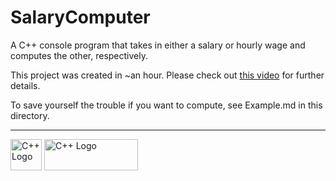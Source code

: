 # SalaryComputer
A C++ console program that takes in either a salary or hourly wage and computes the other, respectively.

This project was created in ~an hour. Please check out [this video](https://youtu.be/upIIjrYh-Fw) for further details.

To save yourself the trouble if you want to compute, see Example.md in this directory.
***
<img src="https://raw.githubusercontent.com/isocpp/logos/master/cpp_logo.png" alt="C++ Logo" width="50" height="50" />

<img src="https://d2odgkulk9w7if.cloudfront.net/images/default-source/blogs/apache.png?sfvrsn=e7190ffe_0" alt="C++ Logo" width="150" height="50" />
